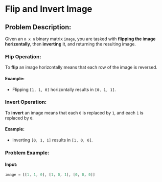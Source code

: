 # Flip and Invert Image

## Problem Description:

Given an `n x n` binary matrix `image`, you are tasked with **flipping the image horizontally**, then **inverting** it, and returning the resulting image.

### Flip Operation:
To **flip** an image horizontally means that each row of the image is reversed.

#### Example:
- Flipping `[1, 1, 0]` horizontally results in `[0, 1, 1]`.

### Invert Operation:
To **invert** an image means that each `0` is replaced by `1`, and each `1` is replaced by `0`.

#### Example:
- Inverting `[0, 1, 1]` results in `[1, 0, 0]`.

### Problem Example:

#### Input:
```python
image = [[1, 1, 0], [1, 0, 1], [0, 0, 0]]

